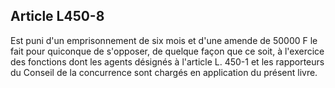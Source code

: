 Article L450-8
----
Est puni d'un emprisonnement de six mois et d'une amende de 50000 F le fait pour
quiconque de s'opposer, de quelque façon que ce soit, à l'exercice des fonctions
dont les agents désignés à l'article L. 450-1 et les rapporteurs du Conseil de
la concurrence sont chargés en application du présent livre.
